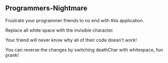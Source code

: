 ## Programmers-Nightmare
Frustrate your programmer friends to no end with this application.

Replace all white space with the invisible character.

Your friend will never know why all of their code doesn't work!

You can reverse the changes by switching deathChar with whitespace, fun prank!
